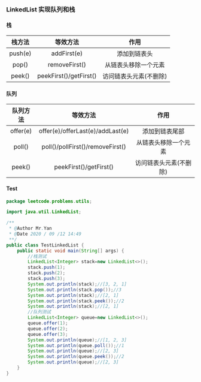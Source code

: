 ### LinkedList 实现队列和栈
#### 栈
| 栈方法| 等效方法| 作用|
| :----: | :----: | :----:|
|push(e)| addFirst(e)| 添加到链表头|
|pop()|removeFirst()|从链表头移除一个元素|
|peek()|peekFirst()/getFirst()|访问链表头元素(不删除)|

#### 队列
| 队列方法| 等效方法| 作用|
| :----: | :----: | :----:|
|offer(e)| offer(e)/offerLast(e)/addLast(e)|添加到链表尾部|
|poll()| poll()/pollFirst()/removeFirst()|从链表头移除一个元素|
|peek()|peekFirst()/getFirst()|访问链表头元素(不删除)|

#### Test

```java
package leetcode.problems.utils;

import java.util.LinkedList;

/**
 * @Author Mr.Yan
 * @Date 2020 / 09 /12 14:49
 **/
public class TestLinkedList {
    public static void main(String[] args) {
        //栈测试
        LinkedList<Integer> stack=new LinkedList<>();
        stack.push(1);
        stack.push(2);
        stack.push(3);
        System.out.println(stack);//[3, 2, 1]
        System.out.println(stack.pop());//3
        System.out.println(stack);//[2, 1]
        System.out.println(stack.peek());//2
        System.out.println(stack);//[2, 1]
        //队列测试
        LinkedList<Integer> queue=new LinkedList<>();
        queue.offer(1);
        queue.offer(2);
        queue.offer(3);
        System.out.println(queue);//[1, 2, 3]
        System.out.println(queue.poll());//1
        System.out.println(queue);//[2, 3]
        System.out.println(queue.peek());//2
        System.out.println(queue);//[2, 3]
    }
}

```
